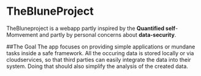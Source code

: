 # TheBluneProject
TheBluneproject is a webapp partly inspired by the **Quantified self**-Momvement and partly by personal concerns about **data-security**.

##The Goal
The app focuses on providing simple applications or mundane tasks inside a safe framework. All the occuring data is stored locally or via cloudservices, so that third parties can easily integrate the data into their system. Doing that should also simplify the analysis of the created data.

